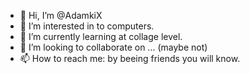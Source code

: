 - 👋 Hi, I’m @AdamkiX
- 👀 I’m interested in to computers.
- 🌱 I’m currently learning at collage level.
- 💞️ I’m looking to collaborate on ... (maybe not)
- 📫 How to reach me: by beeing friends you will know.

<!---
AdamkiX/AdamkiX is a ✨ special ✨ repository because its `README.md` (this file) appears on your GitHub profile.
You can click the Preview link to take a look at your changes.
--->
